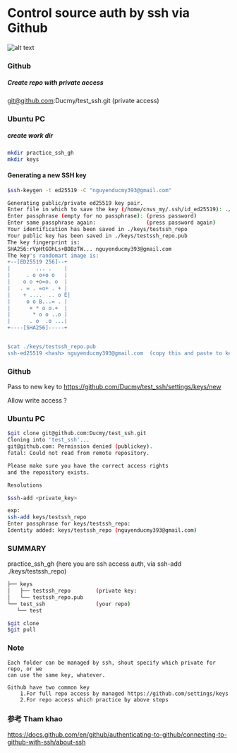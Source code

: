 # Control source auth by ssh via Github
![alt text](https://lh4.googleusercontent.com/5yiydW8T6_dNMPhDrudotWlwtcGl7s1R4sRVhvCdcY5TD9JDMDvezppiu23JyHW95Z5jDUNqzcqsOwrHx3Zm4Q=w1920-h937-rw)

### Github
##### Create repo with private access

git@github.com:Ducmy/test_ssh.git (private access)

### Ubuntu PC
##### create work dir
``` bash
mkdir practice_ssh_gh
mkdir keys
```

#### Generating a new SSH key
``` bash
$ssh-keygen -t ed25519 -C "nguyenducmy393@gmail.com"

Generating public/private ed25519 key pair.
Enter file in which to save the key (/home/cnvs_my/.ssh/id_ed25519): ./keys/testssh_repo
Enter passphrase (empty for no passphrase): (press password)
Enter same passphrase again: 				(press password again)
Your identification has been saved in ./keys/testssh_repo
Your public key has been saved in ./keys/testssh_repo.pub
The key fingerprint is:
SHA256:rVpHtGOhLs+BDBzTW... nguyenducmy393@gmail.com
The key's randomart image is:
+--[ED25519 256]--+
|        ... .    |
|     . o o+o o   |
|    o o +o=o. o  |
|   . = . =o+ . + |
|    + ....  .. o E|
|     o o B...= . |
|      + * o o.+  |
|       * o o ..o |
|      . o  .o ...|
+----[SHA256]-----+


$cat ./keys/testssh_repo.pub
ssh-ed25519 <hash> nguyenducmy393@gmail.com  (copy this and paste to key in github repo)
```
### Github
Pass to new key to https://github.com/Ducmy/test_ssh/settings/keys/new

Allow write access ? 


### Ubuntu PC
```bash
$git clone git@github.com:Ducmy/test_ssh.git
Cloning into 'test_ssh'...
git@github.com: Permission denied (publickey).
fatal: Could not read from remote repository.

Please make sure you have the correct access rights
and the repository exists.

Resolutions

$ssh-add <private_key>

exp:
ssh-add keys/testssh_repo
Enter passphrase for keys/testssh_repo: 
Identity added: keys/testssh_repo (nguyenducmy393@gmail.com)
```

### SUMMARY
practice_ssh_gh (here you are ssh access auth, via ssh-add ./keys/testssh_repo)
  
 ```bash
├── keys
│   ├── testssh_repo		(private key: 
│   └── testssh_repo.pub
└── test_ssh				(your repo)
    └── test
 
$git clone
$git pull
```
								
### Note
	Each folder can be managed by ssh, shout specify which private for repo, or we
	can use the same key, whatever.
	
	Github have two common key
		1.For full repo access by managed https://github.com/settings/keys
		2.For repo access which practice by above steps

### 参考 Tham khao
https://docs.github.com/en/github/authenticating-to-github/connecting-to-github-with-ssh/about-ssh
